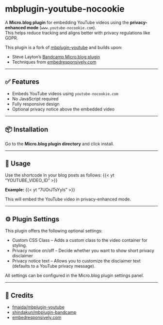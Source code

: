 # mbplugin-youtube-nocookie

A **Micro.blog plugin** for embedding YouTube videos using the **privacy-enhanced mode** (`www.youtube-nocookie.com`).  
This helps reduce tracking and aligns better with privacy regulations like GDPR.

This plugin is a fork of [mbplugin-youtube](https://github.com/fmaida/mbplugin-youtube) and builds upon:

- Steve Layton’s [Bandcamp Micro.blog plugin](https://github.com/shindakun/mbplugin-bandcamp)
- Techniques from [embedresponsively.com](http://embedresponsively.com)

---

## ✅ Features
- Embeds YouTube videos using `youtube-nocookie.com`
- No JavaScript required
- Fully responsive design
- Optional privacy notice above the embedded video

---

## 📦 Installation
Go to the **Micro.blog plugin directory** and click install.

---

## 📝 Usage
Use the shortcode in your blog posts as follows:
{{< yt “YOUTUBE_VIDEO_ID” >}}

**Example:**
{{< yt “7UOrJTsYyls” >}}

This will embed the YouTube video in privacy-enhanced mode.

---

## ⚙️ Plugin Settings

This plugin offers the following optional settings:
- Custom CSS Class – Adds a custom class to the video container for styling.
- Privacy notice on/off – Decide whether you want to show short privacy disclaimer
- Privacy notice text – Allows you to customize the disclaimer text (defaults to a YouTube privacy message).

All settings can be configured in the Micro.blog plugin settings panel.

---

## 🙏 Credits

- [fmaida/mbplugin-youtube](https://github.com/fmaida/mbplugin-youtube)
- [shindakun/mbplugin-bandcamp](https://github.com/shindakun/mbplugin-bandcamp)
- [embedresponsively.com](http://embedresponsively.com)
